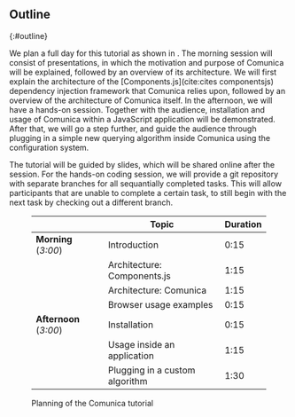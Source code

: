 ## Outline
{:#outline}

We plan a full day for this tutorial as shown in [](#planning).
The morning session will consist of presentations,
in which the motivation and purpose of Comunica will be explained,
followed by an overview of its architecture.
We will first explain the architecture of the
[Components.js](cite:cites componentsjs) dependency injection framework
that Comunica relies upon, followed by an overview
of the architecture of Comunica itself.
In the afternoon, we will have a hands-on session.
Together with the audience, installation and usage of Comunica
within a JavaScript application will be demonstrated.
After that, we will go a step further,
and guide the audience through plugging in a simple new querying algorithm
inside Comunica using the configuration system.

The tutorial will be guided by slides,
which will be shared online after the session.
For the hands-on coding session, we will provide
a git repository with separate branches for all sequantially completed tasks.
This will allow participants that are unable to complete a certain task,
to still begin with the next task by checking out a different branch.

<figure id="planning" markdown="1" class="table">

|                           | Topic | Duration |
|---------------------------|-------|----------|
| **Morning** (_3:00_)      | Introduction | 0:15   |
|                           | Architecture: Components.js | 1:15   |
|                           | Architecture: Comunica  | 1:15   |
|                           | Browser usage examples  | 0:15   |
| **Afternoon** (_3:00_)    | Installation | 0:15   |
|                           | Usage inside an application | 1:15   |
|                           | Plugging in a custom algorithm | 1:30   |

<figcaption markdown="block">
Planning of the Comunica tutorial
</figcaption>
</figure>
